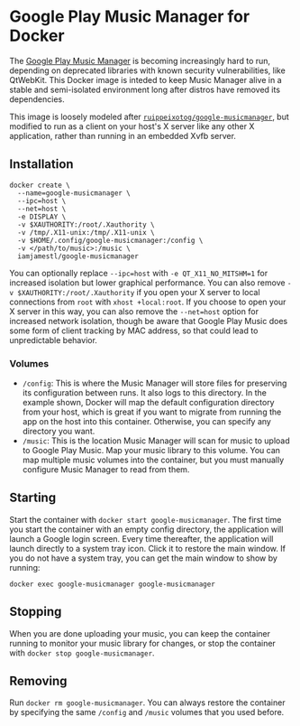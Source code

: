 # Google Play Music Manager for Docker

The [Google Play Music Manager](https://support.google.com/googleplaymusic/answer/1075570?hl=en)
is becoming increasingly hard to run, depending on deprecated libraries with
known security vulnerabilities, like QtWebKit.  This Docker image is inteded to
keep Music Manager alive in a stable and semi-isolated environment long after
distros have removed its dependencies.

This image is loosely modeled after
[`ruippeixotog/google-musicmanager`](https://hub.docker.com/r/ruippeixotog/google-musicmanager/),
but modified to run as a client on your host's X server like any other X
application, rather than running in an embedded Xvfb server.

## Installation

```
docker create \
  --name=google-musicmanager \
  --ipc=host \
  --net=host \
  -e DISPLAY \
  -v $XAUTHORITY:/root/.Xauthority \
  -v /tmp/.X11-unix:/tmp/.X11-unix \
  -v $HOME/.config/google-musicmanager:/config \
  -v </path/to/music>:/music \
  iamjamestl/google-musicmanager
```

You can optionally replace `--ipc=host` with `-e QT_X11_NO_MITSHM=1` for
increased isolation but lower graphical performance.  You can also remove `-v
$XAUTHORITY:/root/.Xauthority` if you open your X server to local connections
from `root` with `xhost +local:root`.  If you choose to open your X server in
this way, you can also remove the `--net=host` option for increased network
isolation, though be aware that Google Play Music does some form of client
tracking by MAC address, so that could lead to unpredictable behavior.

### Volumes

* `/config`: This is where the Music Manager will store files for preserving
  its configuration between runs.  It also logs to this directory.  In the
  example shown, Docker will map the default configuration directory from your
  host, which is great if you want to migrate from running the app on the host
  into this container.  Otherwise, you can specify any directory you want.
* `/music`: This is the location Music Manager will scan for music to upload to
  Google Play Music.  Map your music library to this volume.  You can map
  multiple music volumes into the container, but you must manually configure
  Music Manager to read from them.

## Starting

Start the container with `docker start google-musicmanager`.  The first time
you start the container with an empty config directory, the application will
launch a Google login screen.  Every time thereafter, the application will
launch directly to a system tray icon.  Click it to restore the main window.
If you do not have a system tray, you can get the main window to show by
running:

```
docker exec google-musicmanager google-musicmanager
```

## Stopping

When you are done uploading your music, you can keep the container running to
monitor your music library for changes, or stop the container with `docker stop
google-musicmanager`.

## Removing

Run `docker rm google-musicmanager`.  You can always restore the container by
specifying the same `/config` and `/music` volumes that you used before.
